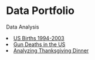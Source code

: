 # Data Portfolio
Data Analysis
<li><a href="Project 2_US births.ipynb">US Births 1994-2003</a></li>
<li><a href="Gun Deaths in the US.ipynb">Gun Deaths in the US</a>
<li><a href="Thanksgiving.ipynb">Analyzing Thanksgiving Dinner</a>

